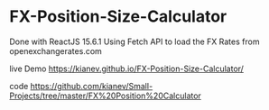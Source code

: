 # FX-Position-Size-Calculator
Done with ReactJS 15.6.1
Using Fetch API to load the FX Rates from openexchangerates.com

live Demo https://kianev.github.io/FX-Position-Size-Calculator/

code https://github.com/kianev/Small-Projects/tree/master/FX%20Position%20Calculator
